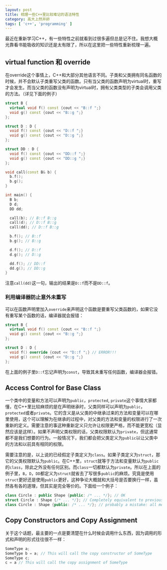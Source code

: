 ```yaml
---
layout: post
title: 梳理一些C++里比较难记的语法特性
category: 高大上然并卵
tags: [ 'c++', 'programming' ]
---
```


最近在重新学习C++，有一些特性之前就看到过很多遍但总是记不住。我想大概光靠看书能吸收的知识还是太有限了，所以在这里把一些特性重新梳理一遍。

## virtual function 和 override

在override这个事情上，C++和大部分其他语言不同。子类和父类拥有同名函数的时候，并不会默认子类重写父类的函数。只有当父类的函数声明为virtual时，重写才会发生。而当父类的函数没有声明为virtual时，拥有父类类型的子类会调用父类的方法。（详见下面的例子）

```C++
struct B {
  virtual void f() const {cout << "B::f ";}
  void g() const {cout << "B::g ";}
};

struct D : D {
  void f() const {cout << "D::f ";}
  void g() const {cout << "D::g ";}
};

struct DD : D {
  void f() const {cout << "DD::f ";}
  void g() const {cout << "DD::g ";}
};

void call(const B& b) {
  b.f();
  b.g();
}

int main() {
  B b;
  D d;
  DD dd;

  call(b); // B::f B::g
  call(d); // D::f B::g
  call(dd); // D::f B::g

  b.f(); // B::f
  b.g(); // B::g

  d.f(); // D::f
  d.g(); // D::g

  dd.f(); // DD::f
  dd.g(); // DD::g
}
```
注意`call(dd)`这一句，输出的结果是`D::f`而不是`DD::f`。

### 利用编译器防止意外未重写

可以在函数声明里加入`override`来声明这个函数是要重写父类函数的，如果它没有重写某个函数的话，编译器就会报错：

```C++
struct B {
  virtual void f() const {cout << "B::f ";}
  void g() const {cout << "B::g ";}
};

struct D : D {
  void f() override {cout << "D::f ";} // ERROR!!!
  void g() const {cout << "D::g ";}
};
```
在上面的例子里`D::f`忘记声明为`const`，导致其未重写任何函数，编译器会报错。

## Access Control for Base Class

一个类中的变量和方法可以声明为`public`，`protected`, `private`这个事情大家都懂，在C++里比较麻烦的是在声明继承时，父类同样可以声明为`public`，`protected`或者`private`。它的含义是从父类的中继承过来的方法和变量可以在哪里使用，这个可以理解为在继承的过程中，对父类的方法和变量的权限进行了一次重新的定义。需要注意的事这种重新定义只允许让权限更严格，而不能更宽松（显然应该是这样）。如果不声明父类权限的话，父类权限默认为`private`，但这通常都不是我们想要的行为。一般情况下，我们都会把父类定义为`public`以让父类中的方法和以前具有相同的权限。

需要注意的是，以上说的已经假定子类定义为`class`。如果子类定义为`struct`，那它的父类权限默认为`public`。在C++里，`struct`就等于方法和变量默认为`public`的`class`，除此之外没有任何区别。而`class`一切都默认为`private`。所以在上面的例子里，`B`，`D`，`DD`都定义为`struct`就省去了写很多`public`的麻烦。究竟是使用`struct`更好还是使用`public`更好，这种争论大概就和大括号是否要换行一样，虽然各有各的道理，但其实是完全等价的。下面给一个例子：

```C++
class Circle : public Shape {public: /* ... */}; // OK
struct Circle : Shape {/* ... */}; // Completely equivalent to previous one
class Circle : Shape {public: /* ... */}; // probably a mistake: all methods in Shape cannot be called in Circle
```

## Copy Constructors and Copy Assignment

关于这个话题，最主要的一点是要清楚在什么时候会调用什么东西，因为调用的形式和声明的形式往往很不一样：

```C++
SomeType a;
SomeType b = a; // This will call the copy constructor of SomeType
SomeType c;
c = a // This will call the copy assignment of SomeType
```
